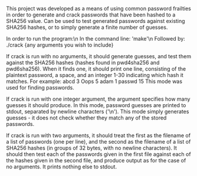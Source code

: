 This project was developed as a means of using common password frailties in order to generate and crack
passwords that have been hashed to a SHA256 value. Can be used to test generated passwords against existing
SHA256 hashes, or to simply generate a finite number of guesses.

In order to run the program:\n
In the command line: 'make'\n
Followed by: ./crack {any arguments you wish to include}

If crack is run with no arguments, it should generate guesses, and test them against the
SHA256 hashes (hashes found in pwd4sha256 and pwd6sha256). When it finds one, it should print one line, consisting of the plaintext password, a space, and an integer 1-30 indicating which hash it matches. For example:
abcd 3
Oops 5
adam 1
passwd 15
This mode was used for finding passwords.

If crack is run with one integer argument, the argument specifies how many guesses it should
produce. In this mode, password guesses are printed to stdout, separated by newline
characters ('\n'). This mode simply generates guesses - it does not check whether they match any of the
stored passwords.

If crack is run with two arguments, it should treat the first as the filename of a list of
passwords (one per line), and the second as the filename of a list of SHA256 hashes (in
groups of 32 bytes, with no newline characters). It should then test each of the passwords
given in the first file against each of the hashes given in the second file, and produce output
as for the case of no arguments. It prints nothing else to stdout.
